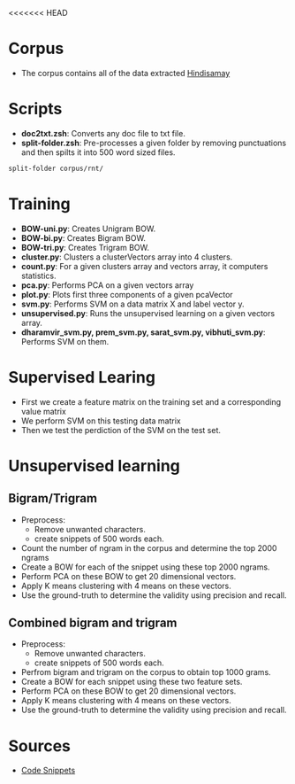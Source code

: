 <<<<<<< HEAD
# Corpus
- The corpus contains all of the data extracted [Hindisamay](www.hindisamay.com)

# Scripts
- **doc2txt.zsh**: Converts any doc file to txt file.
- **split-folder.zsh**: Pre-processes a given folder by removing punctuations and
then spilts it into 500 word sized files.
```sh
split-folder corpus/rnt/
```

# Training
- **BOW-uni.py**: Creates Unigram BOW.
- **BOW-bi.py**: Creates Bigram BOW.
- **BOW-tri.py**: Creates Trigram BOW.
- **cluster.py**: Clusters a clusterVectors array into 4 clusters.
- **count.py**: For a given clusters array and vectors array, it computers statistics.
- **pca.py**: Performs PCA on a given vectors array
- **plot.py**: Plots first three components of a given pcaVector
- **svm.py**: Performs SVM on a data matrix X and label vector y.
- **unsupervised.py**: Runs the unsupervised learning on a given vectors array.
- **dharamvir_svm.py, prem_svm.py, sarat_svm.py, vibhuti_svm.py**: Performs SVM on them.

# Supervised Learing
- First we create a feature matrix on the training set and a corresponding value matrix
- We perform SVM on this testing data matrix
- Then we test the perdiction of the SVM on the test set.

# Unsupervised learning

## Bigram/Trigram
- Preprocess:
    - Remove unwanted characters.
    - create snippets of 500 words each.
- Count the number of ngram in the corpus and determine the top 2000 ngrams
- Create a BOW for each of the snippet using these top 2000 ngrams.
- Perform PCA on these BOW to get 20 dimensional vectors.
- Apply K means clustering with 4 means on these vectors.
- Use the ground-truth to determine the validity using precision and recall.

## Combined bigram and trigram
- Preprocess:
    - Remove unwanted characters.
    - create snippets of 500 words each.
- Perfrom bigram and trigram on the corpus to obtain top 1000 grams.
- Create a BOW for each snippet using these two feature sets.
- Perform PCA on these BOW to get 20 dimensional vectors.
- Apply K means clustering with 4 means on these vectors.
- Use the ground-truth to determine the validity using precision and recall.

# Sources
- [Code Snippets](http://www.csc.villanova.edu/~matuszek/spring2012/snippets.html)


